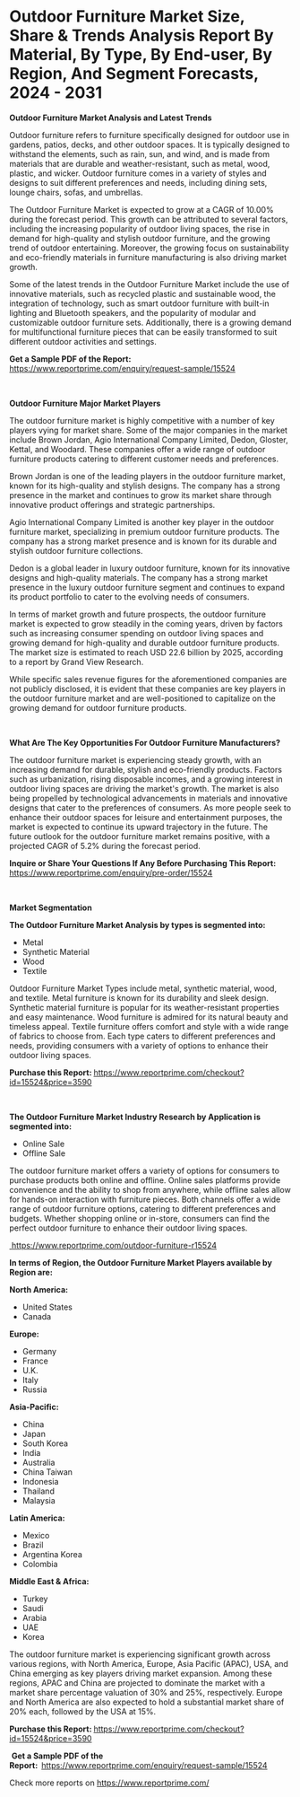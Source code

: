 <p><h1>Outdoor Furniture Market Size, Share & Trends Analysis Report By Material, By Type, By End-user, By Region, And Segment Forecasts, 2024 - 2031</h1></p><p><strong>Outdoor Furniture Market Analysis and Latest Trends</strong></p>
<p><p>Outdoor furniture refers to furniture specifically designed for outdoor use in gardens, patios, decks, and other outdoor spaces. It is typically designed to withstand the elements, such as rain, sun, and wind, and is made from materials that are durable and weather-resistant, such as metal, wood, plastic, and wicker. Outdoor furniture comes in a variety of styles and designs to suit different preferences and needs, including dining sets, lounge chairs, sofas, and umbrellas.</p><p>The Outdoor Furniture Market is expected to grow at a CAGR of 10.00% during the forecast period. This growth can be attributed to several factors, including the increasing popularity of outdoor living spaces, the rise in demand for high-quality and stylish outdoor furniture, and the growing trend of outdoor entertaining. Moreover, the growing focus on sustainability and eco-friendly materials in furniture manufacturing is also driving market growth.</p><p>Some of the latest trends in the Outdoor Furniture Market include the use of innovative materials, such as recycled plastic and sustainable wood, the integration of technology, such as smart outdoor furniture with built-in lighting and Bluetooth speakers, and the popularity of modular and customizable outdoor furniture sets. Additionally, there is a growing demand for multifunctional furniture pieces that can be easily transformed to suit different outdoor activities and settings.</p></p>
<p><strong>Get a Sample PDF of the Report:&nbsp;</strong> <a href="https://www.reportprime.com/enquiry/request-sample/15524">https://www.reportprime.com/enquiry/request-sample/15524</a></p>
<p>&nbsp;</p>
<p><strong>Outdoor Furniture Major Market Players</strong></p>
<p><p>The outdoor furniture market is highly competitive with a number of key players vying for market share. Some of the major companies in the market include Brown Jordan, Agio International Company Limited, Dedon, Gloster, Kettal, and Woodard. These companies offer a wide range of outdoor furniture products catering to different customer needs and preferences.</p><p>Brown Jordan is one of the leading players in the outdoor furniture market, known for its high-quality and stylish designs. The company has a strong presence in the market and continues to grow its market share through innovative product offerings and strategic partnerships.</p><p>Agio International Company Limited is another key player in the outdoor furniture market, specializing in premium outdoor furniture products. The company has a strong market presence and is known for its durable and stylish outdoor furniture collections.</p><p>Dedon is a global leader in luxury outdoor furniture, known for its innovative designs and high-quality materials. The company has a strong market presence in the luxury outdoor furniture segment and continues to expand its product portfolio to cater to the evolving needs of consumers.</p><p>In terms of market growth and future prospects, the outdoor furniture market is expected to grow steadily in the coming years, driven by factors such as increasing consumer spending on outdoor living spaces and growing demand for high-quality and durable outdoor furniture products. The market size is estimated to reach USD 22.6 billion by 2025, according to a report by Grand View Research.</p><p>While specific sales revenue figures for the aforementioned companies are not publicly disclosed, it is evident that these companies are key players in the outdoor furniture market and are well-positioned to capitalize on the growing demand for outdoor furniture products.</p></p>
<p>&nbsp;</p>
<p><strong>What Are The Key Opportunities For Outdoor Furniture Manufacturers?</strong></p>
<p><p>The outdoor furniture market is experiencing steady growth, with an increasing demand for durable, stylish and eco-friendly products. Factors such as urbanization, rising disposable incomes, and a growing interest in outdoor living spaces are driving the market's growth. The market is also being propelled by technological advancements in materials and innovative designs that cater to the preferences of consumers. As more people seek to enhance their outdoor spaces for leisure and entertainment purposes, the market is expected to continue its upward trajectory in the future. The future outlook for the outdoor furniture market remains positive, with a projected CAGR of 5.2% during the forecast period.</p></p>
<p><strong>Inquire or Share Your Questions If Any Before Purchasing This Report:</strong> <a href="https://www.reportprime.com/enquiry/pre-order/15524">https://www.reportprime.com/enquiry/pre-order/15524</a></p>
<p>&nbsp;</p>
<p><strong>Market Segmentation</strong></p>
<p><strong>The Outdoor Furniture Market Analysis by types is segmented into:</strong></p>
<p><ul><li>Metal</li><li>Synthetic Material</li><li>Wood</li><li>Textile</li></ul></p>
<p><p>Outdoor Furniture Market Types include metal, synthetic material, wood, and textile. Metal furniture is known for its durability and sleek design. Synthetic material furniture is popular for its weather-resistant properties and easy maintenance. Wood furniture is admired for its natural beauty and timeless appeal. Textile furniture offers comfort and style with a wide range of fabrics to choose from. Each type caters to different preferences and needs, providing consumers with a variety of options to enhance their outdoor living spaces.</p></p>
<p><strong>Purchase this Report:&nbsp;</strong><a href="https://www.reportprime.com/checkout?id=15524&price=3590">https://www.reportprime.com/checkout?id=15524&price=3590</a></p>
<p>&nbsp;</p>
<p><strong>The Outdoor Furniture Market Industry Research by Application is segmented into:</strong></p>
<p><ul><li>Online Sale</li><li>Offline Sale</li></ul></p>
<p><p>The outdoor furniture market offers a variety of options for consumers to purchase products both online and offline. Online sales platforms provide convenience and the ability to shop from anywhere, while offline sales allow for hands-on interaction with furniture pieces. Both channels offer a wide range of outdoor furniture options, catering to different preferences and budgets. Whether shopping online or in-store, consumers can find the perfect outdoor furniture to enhance their outdoor living spaces.</p></p>
<p><a href="https://www.reportprime.com/outdoor-furniture-r15524">&nbsp;https://www.reportprime.com/outdoor-furniture-r15524</a></p>
<p><strong>In terms of Region, the Outdoor Furniture Market Players available by Region are:</strong></p>
<p>
    <p> <strong> North America: </strong>
        <ul>
            <li>United States</li>
            <li>Canada</li>
        </ul>
        </p> 
    <p> <strong> Europe: </strong>
        <ul>
            <li>Germany</li>
            <li>France</li>
            <li>U.K.</li>
            <li>Italy</li>
            <li>Russia</li>
        </ul>
        </p> 
    <p> <strong> Asia-Pacific: </strong>
        <ul>
            <li>China</li>
            <li>Japan</li>
            <li>South Korea</li>
            <li>India</li>
            <li>Australia</li>
            <li>China Taiwan</li>
            <li>Indonesia</li>
            <li>Thailand</li>
            <li>Malaysia</li>
        </ul>
        </p> 
    <p> <strong> Latin America: </strong>
        <ul>
            <li>Mexico</li>
            <li>Brazil</li>
            <li>Argentina Korea</li>
            <li>Colombia</li>
        </ul>
        </p> 
    <p> <strong> Middle East & Africa: </strong>
        <ul>
            <li>Turkey</li>
            <li>Saudi</li>
            <li>Arabia</li>
            <li>UAE</li>
            <li>Korea</li>
        </ul>
    </p>
    </p>
<p><p>The outdoor furniture market is experiencing significant growth across various regions, with North America, Europe, Asia Pacific (APAC), USA, and China emerging as key players driving market expansion. Among these regions, APAC and China are projected to dominate the market with a market share percentage valuation of 30% and 25%, respectively. Europe and North America are also expected to hold a substantial market share of 20% each, followed by the USA at 15%.</p></p>
<p><strong>Purchase this Report: </strong><a href="https://www.reportprime.com/checkout?id=15524&price=3590">https://www.reportprime.com/checkout?id=15524&price=3590</a></p>
<p>&nbsp;<strong>Get a Sample PDF of the Report:&nbsp;&nbsp;</strong><a href="https://www.reportprime.com/enquiry/request-sample/15524">https://www.reportprime.com/enquiry/request-sample/15524</a></p>
<p><strong></strong></p>
<p>Check more reports on <a href="https://www.reportprime.com/">https://www.reportprime.com/</a></p>